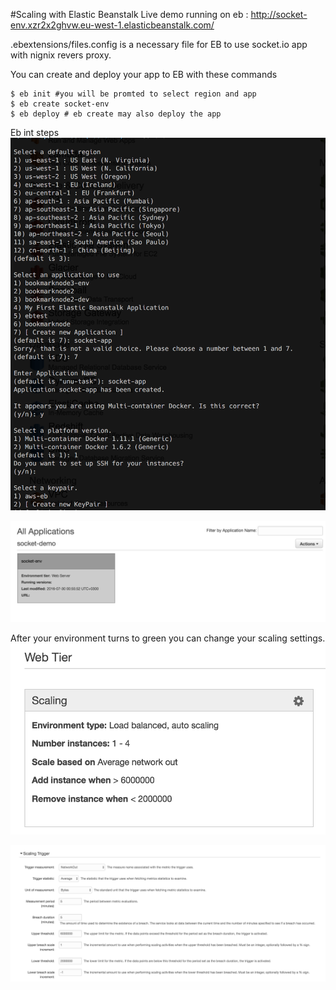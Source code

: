 #Scaling with Elastic Beanstalk
Live demo running on eb : http://socket-env.xzr2x2ghvw.eu-west-1.elasticbeanstalk.com/

.ebextensions/files.config is a necessary file for EB to use socket.io app with nignix revers proxy.

You can create and deploy your app to EB with these commands
```
$ eb init #you will be promted to select region and app
$ eb create socket-env
$ eb deploy # eb create may also deploy the app
```

Eb int steps
![Eb init](https://raw.githubusercontent.com/hasantayyar/safechat/master/assets/images/eb-init.png)

![EB application and environment](https://raw.githubusercontent.com/hasantayyar/safechat/master/assets/images/eb-app-env.png)

After your environment turns to green you can change your scaling settings.
![EB scaling](https://raw.githubusercontent.com/hasantayyar/safechat/master/assets/images/eb-scaling.png)

![EB scaling](https://raw.githubusercontent.com/hasantayyar/safechat/master/assets/images/eb-scaling-settings.png)




